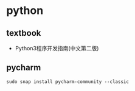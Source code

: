 # python

## textbook

- Python3程序开发指南(中文第二版)


## pycharm

```
sudo snap install pycharm-community --classic
```


